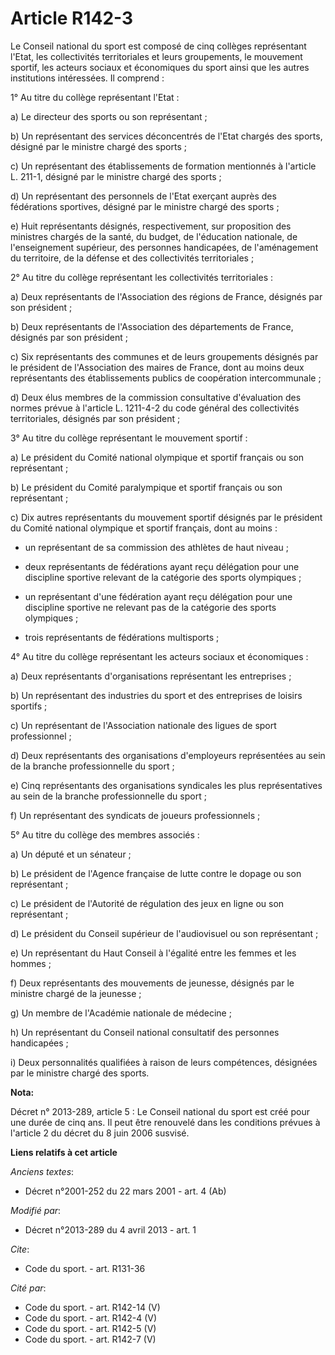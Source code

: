# Article R142-3

Le Conseil national du sport est composé de cinq collèges représentant l'Etat, les collectivités territoriales et leurs
groupements, le mouvement sportif, les acteurs sociaux et économiques du sport ainsi que les autres institutions intéressées.
Il comprend : 

1° Au titre du collège représentant l'Etat : 

a) Le directeur des sports ou son représentant ; 

b) Un représentant des services déconcentrés de l'Etat chargés des sports, désigné par le ministre chargé des sports ; 

c) Un représentant des établissements de formation mentionnés à l'article L. 211-1, désigné par le ministre chargé des
sports ; 

d) Un représentant des personnels de l'Etat exerçant auprès des fédérations sportives, désigné par le ministre chargé des
sports ; 

e) Huit représentants désignés, respectivement, sur proposition des ministres chargés de la santé, du budget, de l'éducation
nationale, de l'enseignement supérieur, des personnes handicapées, de l'aménagement du territoire, de la défense et des
collectivités territoriales ; 

2° Au titre du collège représentant les collectivités territoriales : 

a) Deux représentants de l'Association des régions de France, désignés par son président ; 

b) Deux représentants de l'Association des départements de France, désignés par son président ; 

c) Six représentants des communes et de leurs groupements désignés par le président de l'Association des maires de France,
dont au moins deux représentants des établissements publics de coopération intercommunale ; 

d) Deux élus membres de la commission consultative d'évaluation des normes prévue à l'article L. 1211-4-2 du code général des
collectivités territoriales, désignés par son président ; 

3° Au titre du collège représentant le mouvement sportif : 

a) Le président du Comité national olympique et sportif français ou son représentant ; 

b) Le président du Comité paralympique et sportif français ou son représentant ; 

c) Dix autres représentants du mouvement sportif désignés par le président du Comité national olympique et sportif français,
dont au moins : 

- un représentant de sa commission des athlètes de haut niveau ; 

- deux représentants de fédérations ayant reçu délégation pour une discipline sportive relevant de la catégorie des sports
olympiques ; 

- un représentant d'une fédération ayant reçu délégation pour une discipline sportive ne relevant pas de la catégorie des
sports olympiques ; 

- trois représentants de fédérations multisports ; 

4° Au titre du collège représentant les acteurs sociaux et économiques : 

a) Deux représentants d'organisations représentant les entreprises ; 

b) Un représentant des industries du sport et des entreprises de loisirs sportifs ; 

c) Un représentant de l'Association nationale des ligues de sport professionnel ; 

d) Deux représentants des organisations d'employeurs représentées au sein de la branche professionnelle du sport ; 

e) Cinq représentants des organisations syndicales les plus représentatives au sein de la branche professionnelle du sport ; 

f) Un représentant des syndicats de joueurs professionnels ; 

5° Au titre du collège des membres associés : 

a) Un député et un sénateur ; 

b) Le président de l'Agence française de lutte contre le dopage ou son représentant ; 

c) Le président de l'Autorité de régulation des jeux en ligne ou son représentant ; 

d) Le président du Conseil supérieur de l'audiovisuel ou son représentant ; 

e) Un représentant du Haut Conseil à l'égalité entre les femmes et les hommes ; 

f) Deux représentants des mouvements de jeunesse, désignés par le ministre chargé de la jeunesse ; 

g) Un membre de l'Académie nationale de médecine ; 

h) Un représentant du Conseil national consultatif des personnes handicapées ; 

i) Deux personnalités qualifiées à raison de leurs compétences, désignées par le ministre chargé des sports.

**Nota:**

Décret n° 2013-289, article 5 : Le Conseil national du sport est créé pour une durée de cinq ans. Il peut être renouvelé dans
les conditions prévues à l'article 2 du décret du 8 juin 2006 susvisé.

**Liens relatifs à cet article**

_Anciens textes_:

  - Décret n°2001-252 du 22 mars 2001 - art. 4 (Ab)

_Modifié par_:

  - Décret n°2013-289 du 4 avril 2013 - art. 1

_Cite_:

  - Code du sport. - art. R131-36

_Cité par_:

  - Code du sport. - art. R142-14 (V)
  - Code du sport. - art. R142-4 (V)
  - Code du sport. - art. R142-5 (V)
  - Code du sport. - art. R142-7 (V)
